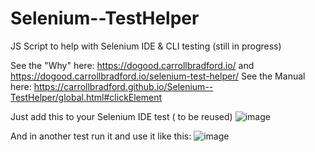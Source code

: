 # Selenium--TestHelper

JS Script to help with Selenium IDE &amp; CLI testing (still in progress)

See the "Why" here: https://dogood.carrollbradford.io/ and https://dogood.carrollbradford.io/selenium-test-helper/
See the Manual here: https://carrollbradford.github.io/Selenium--TestHelper/global.html#clickElement

Just add this to your Selenium IDE test ( to be reused)
![image](https://user-images.githubusercontent.com/55853311/177806171-0971fadf-71e4-48f1-805f-e975c519583a.png)

And in another test run it and use it like this:
![image](https://user-images.githubusercontent.com/55853311/177806898-3281aae6-7daf-4b14-8daf-ddc2b3c1d216.png)


